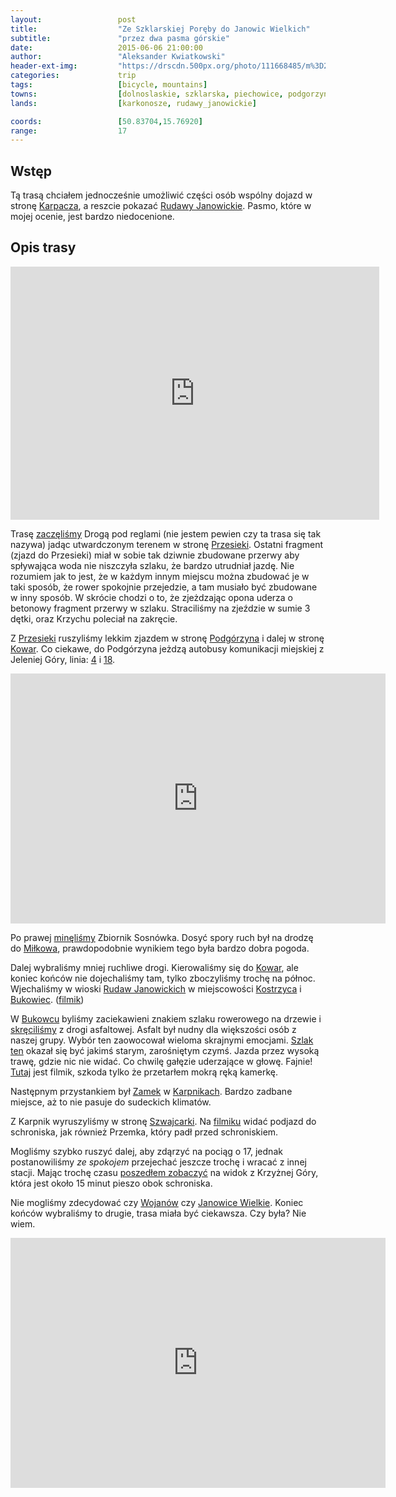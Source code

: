 ```yaml
---
layout:                 post
title:                  "Ze Szklarskiej Poręby do Janowic Wielkich"
subtitle:               "przez dwa pasma górskie"
date:                   2015-06-06 21:00:00
author:                 "Aleksander Kwiatkowski"
header-ext-img:         "https://drscdn.500px.org/photo/111668485/m%3D2048/d57dbab305b521dde1e7de22da8e1c0d"
categories:             trip
tags:                   [bicycle, mountains]
towns:                  [dolnoslaskie, szklarska, piechowice, podgorzyn, myslakowice, janowice_wielkie]
lands:                  [karkonosze, rudawy_janowickie]

coords:                 [50.83704,15.76920]
range:                  17
---
```


[route]:                        https://www.strava.com/activities/320388250

[wiki-karpacz]:                 http://pl.wikipedia.org/wiki/Karpacz
[wiki-rudawy-janowickie]:       http://pl.wikipedia.org/wiki/Rudawy_Janowickie
[wiki-przesieka]:               http://pl.wikipedia.org/wiki/Przesieka_(wojew%C3%B3dztwo_dolno%C5%9Bl%C4%85skie)
[wiki-podgorzyn]:               http://pl.wikipedia.org/wiki/Podg%C3%B3rzyn_(wojew%C3%B3dztwo_dolno%C5%9Bl%C4%85skie)
[wiki-kowary]:                  http://pl.wikipedia.org/wiki/Kowary
[wiki-bukowiec]:                http://pl.wikipedia.org/wiki/Bukowiec_(powiat_jeleniog%C3%B3rski)
[wiki-karpniki-zamek]:          http://pl.wikipedia.org/wiki/Zamek_w_Karpnikach
[wiki-karpniki]:                http://pl.wikipedia.org/wiki/Karpniki
[wiki-wojanow]:                 http://pl.wikipedia.org/wiki/Wojan%C3%B3w
[wiki-janowice-wielkie]:        http://pl.wikipedia.org/wiki/Janowice_Wielkie
[wiki-milkow]:                  https://pl.wikipedia.org/wiki/Mi%C5%82k%C3%B3w_(wojew%C3%B3dztwo_dolno%C5%9Bl%C4%85skie)
[wiki-kostrzyca]:               https://pl.wikipedia.org/wiki/Kostrzyca_(wojew%C3%B3dztwo_dolno%C5%9Bl%C4%85skie)

[jelenia-linia-4]:              http://www.mzk.jgora.pl/pl/linia/4
[jelenia-linia-18]:             http://www.mzk.jgora.pl/pl/linia/18

[bukowiec-grass-trail]:         https://www.strava.com/segments/9703808
[szwajcarka]:                   http://schronisko-szwajcarka.pl/

[vimeo-1]:                      https://vimeo.com/130628290
[vimeo-2]:                      https://vimeo.com/131295976
[vimeo-3]:                      https://vimeo.com/131295977
[vimeo-4]:                      https://vimeo.com/131295978
[vimeo-5]:                      https://vimeo.com/131307939
[vimeo-6]:                      https://vimeo.com/131361748
[vimeo-7]:                      https://vimeo.com/131361749
[vimeo-8]:                      https://vimeo.com/131361751
[vimeo-9]:                      https://vimeo.com/131361750


Wstęp
-----

Tą trasą chciałem jednocześnie umożliwić części osób wspólny dojazd w stronę [Karpacza][wiki-karpacz], a reszcie
pokazać [Rudawy Janowickie][wiki-rudawy-janowickie]. Pasmo, które w mojej ocenie, jest bardzo niedocenione.

Opis trasy
----------

<iframe height='405' width='590' frameborder='0' allowtransparency='true' scrolling='no' src='https://www.strava.com/activities/320388250/embed/85131bbd48bf725d42dadea7445ed94ac9400f84'></iframe>

Trasę [zaczęliśmy][vimeo-1] Drogą pod reglami (nie jestem pewien czy ta trasa się tak nazywa) jadąc utwardczonym terenem
w stronę [Przesieki][wiki-przesieka]. Ostatni fragment (zjazd do Przesieki) miał w sobie tak dziwnie zbudowane
przerwy aby spływająca woda nie niszczyła szlaku, że bardzo utrudniał jazdę. Nie rozumiem jak to jest, że
w każdym innym miejscu można zbudować je w taki sposób, że rower spokojnie przejedzie, a tam musiało być
zbudowane w inny sposób. W skrócie chodzi o to, że zjeżdzając opona uderza o betonowy fragment przerwy w szlaku.
Straciliśmy na zjeździe w sumie 3 dętki, oraz Krzychu poleciał na zakręcie.

Z [Przesieki][wiki-przesieka] ruszyliśmy lekkim zjazdem w stronę [Podgórzyna][wiki-podgorzyn] i dalej w
stronę [Kowar][wiki-kowary]. Co ciekawe, do Podgórzyna jeżdzą autobusy komunikacji miejskiej z 
Jeleniej Góry, linia: [4][jelenia-linia-4] i [18][jelenia-linia-18]. 

<div class="vimeo"><iframe src='http://player.vimeo.com/video/131295976' width="600" height="400" frameborder="0" webkitAllowFullScreen mozallowfullscreen allowFullScreen> </iframe></div>

Po prawej [minęliśmy][vimeo-3] Zbiornik Sosnówka. Dosyć spory ruch był na drodzę do [Miłkowa][wiki-milkow],
prawdopodobnie wynikiem tego była bardzo dobra
pogoda.

Dalej wybraliśmy mniej ruchliwe drogi. Kierowaliśmy się do [Kowar][wiki-kowary], ale koniec końców
nie dojechaliśmy tam, tylko zboczyliśmy trochę na północ. Wjechaliśmy w wioski [Rudaw Janowickich][wiki-rudawy-janowickie]
w miejscowości [Kostrzyca][wiki-kostrzyca] i [Bukowiec][wiki-bukowiec]. ([filmik][vimeo-4])

W [Bukowcu][wiki-bukowiec] byliśmy zaciekawieni znakiem szlaku rowerowego na drzewie i [skręciliśmy][vimeo-5] z drogi
asfaltowej. Asfalt był nudny dla większości osób z naszej grupy. Wybór ten zaowocował wieloma
skrajnymi emocjami. [Szlak ten][bukowiec-grass-trail] okazał się być jakimś starym, zarośniętym czymś. 
Jazda przez wysoką trawę, gdzie nic nie widać. Co chwilę gałęzie uderzające w głowę. Fajnie!
[Tutaj][vimeo-6] jest filmik, szkoda tylko że przetarłem mokrą ręką kamerkę.


Następnym przystankiem był [Zamek][wiki-karpniki-zamek] w [Karpnikach][wiki-karpniki]. Bardzo zadbane miejsce,
aż to nie pasuje do sudeckich klimatów.

Z Karpnik wyruszyliśmy w stronę [Szwajcarki][szwajcarka]. Na [filmiku][vimeo-7] widać podjazd do schroniska,
jak również Przemka, który padł przed schroniskiem.

Mogliśmy szybko ruszyć dalej, aby zdąrzyć na pociąg o 17,
jednak postanowiliśmy *ze spokojem* przejechać jeszcze trochę i wracać z innej stacji. 
Mając trochę czasu [poszedłem zobaczyć][vimeo-8] na widok z Krzyżnej Góry, która jest około 15 minut pieszo obok schroniska.

Nie mogliśmy
zdecydować czy [Wojanów][wiki-wojanow] czy [Janowice Wielkie][wiki-janowice-wielkie].
Koniec końców wybraliśmy to drugie, trasa miała być ciekawsza. Czy była? Nie wiem.

<div class="vimeo"><iframe src='http://player.vimeo.com/video/131361750' width="600" height="400" frameborder="0" webkitAllowFullScreen mozallowfullscreen allowFullScreen> </iframe></div>
